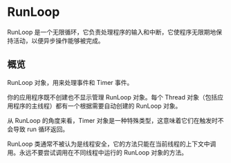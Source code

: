 # RunLoop

RunLoop 是一个无限循环，它负责处理程序的输入和中断，它使程序无限期地保持活动，以便异步操作能够被完成。

## 概览

RunLoop 对象，用来处理事件和 Timer 事件。

你的应用程序既不创建也不显示管理 RunLoop 对象。每个 Thread 对象（包括应用程序的主线程）都有一个根据需要自动创建的 RunLoop 对象。

从 RunLoop 的角度来看，Timer 对象是一种特殊类型，这意味着它们在触发时不会导致 run 循环返回。

RunLoop 类通常不被认为是线程安全，它的方法只能在当前线程的上下文中调用。永远不要尝试调用在不同线程中运行的 RunLoop 对象的方法。
